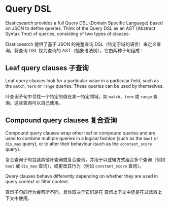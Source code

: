 # Query DSL

Elasticsearch provides a full Query DSL (Domain Specific Language) based on JSON to define queries. Think of the Query DSL as an AST (Abstract Syntax Tree) of queries, consisting of two types of clauses:

Elasticsearch 提供了基于 JSON 的完整查询 DSL（特定于域的语言）来定义查询。将查询 DSL 视为查询的 AST（抽象语法树），它由两种子句组成：

## Leaf query clauses 子查询

Leaf query clauses look for a particular value in a particular field, such as the `match`, `term` or `range` queries. These queries can be used by themselves.

叶查询子句中寻找一个特定的值在某一特定领域，如 `match`，`term` 或 `range` 查询。这些查询可以自己使用。

## Compound query clauses 复合查询

Compound query clauses wrap other leaf or compound queries and are used to combine multiple queries in a logical fashion (such as the `bool` or `dis_max` query), or to alter their behaviour (such as the `constant_score` query).

复合查询子句包装其他叶查询或复合查询，并用于以逻辑方式组合多个查询（例如 `bool` 或 `dis_max` 查询），或更改其行为（例如 `constant_score` 查询）。

Query clauses behave differently depending on whether they are used in query context or filter context.

查询子句的行为会有所不同，具体取决于它们是在 查询上下文中还是在过滤器上下文中使用。
